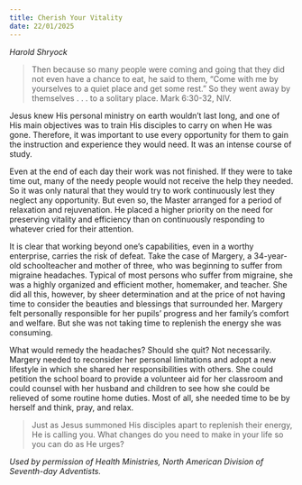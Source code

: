 ```yaml
---
title: Cherish Your Vitality
date: 22/01/2025
---
```


_Harold Shryock_

> <p></p>
> Then because so many people were coming and going that they did not even have a chance to eat, he said to them, “Come with me by yourselves to a quiet place and get some rest.” So they went away by themselves . . . to a solitary place. Mark 6:30-32, NIV.

Jesus knew His personal ministry on earth wouldn’t last long, and one of His main objectives was to train His disciples to carry on when He was gone. Therefore, it was important to use every opportunity for them to gain the instruction and experience they would need. It was an intense course of study.

Even at the end of each day their work was not finished. If they were to take time out, many of the needy people would not receive the help they needed. So it was only natural that they would try to work continuously lest they neglect any opportunity. But even so, the Master arranged for a period of relaxation and rejuvenation. He placed a higher priority on the need for preserving vitality and efficiency than on continuously responding to whatever cried for their attention.

It is clear that working beyond one’s capabilities, even in a worthy enterprise, carries the risk of defeat. Take the case of Margery, a 34-year-old schoolteacher and mother of three, who was beginning to suffer from migraine headaches. Typical of most persons who suffer from migraine, she was a highly organized and efficient mother, homemaker, and teacher. She did all this, however, by sheer determination and at the price of not having time to consider the beauties and blessings that surrounded her. Margery felt personally responsible for her pupils’ progress and her family’s comfort and welfare. But she was not taking time to replenish the energy she was consuming.

What would remedy the headaches? Should she quit? Not necessarily. Margery needed to reconsider her personal limitations and adopt a new lifestyle in which she shared her responsibilities with others. She could petition the school board to provide a volunteer aid for her classroom and could counsel with her husband and children to see how she could be relieved of some routine home duties. Most of all, she needed time to be by herself and think, pray, and relax.

> <callout></callout>
> Just as Jesus summoned His disciples apart to replenish their energy, He is calling you. What changes do you need to make in your life so you can do as He urges?

_Used by permission of Health Ministries, North American Division of Seventh-day Adventists._